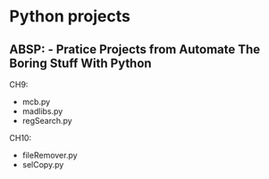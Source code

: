 # Python projects

## ABSP: - Pratice Projects from Automate The Boring Stuff With Python
CH9: 
- mcb.py 
- madlibs.py 
- regSearch.py 

CH10:
- fileRemover.py
- selCopy.py
